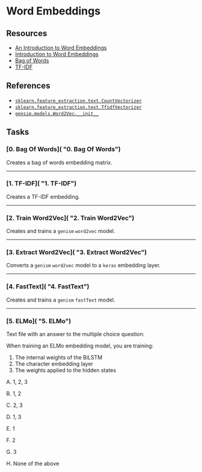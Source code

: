 # Word Embeddings

## Resources
* [An Introduction to Word Embeddings](https://www.springboard.com/blog/data-science/introduction-word-embeddings/ "An Introduction to Word Embeddings")
* [Introduction to Word Embeddings](http://hunterheidenreich.com/blog/intro-to-word-embeddings/ "Introduction to Word Embeddings")
* [Bag of Words](https://www.youtube.com/watch?v=IKgBLTeQQL8&list=PLZoTAELRMXVMdJ5sqbCK2LiM0HhQVWNzm&index=6 "Bag of Words")
* [TF-IDF](https://www.youtube.com/watch?v=D2V1okCEsiE&list=PLZoTAELRMXVMdJ5sqbCK2LiM0HhQVWNzm&index=8 "TF-IDF")

## References
* [`sklearn.feature_extraction.text.CountVectorizer`](https://scikit-learn.org/stable/modules/generated/sklearn.feature_extraction.text.CountVectorizer.html#sklearn.feature_extraction.text.CountVectorizer "sklearn.feature_extraction.text.CountVectorizer")
* [`sklearn.feature_extraction.text.TfidfVectorizer`](https://scikit-learn.org/stable/modules/generated/sklearn.feature_extraction.text.TfidfVectorizer.html#sklearn.feature_extraction.text.TfidfVectorizer "sklearn.feature_extraction.text.TfidfVectorizer")
* [`gensim.models.Word2Vec.__init__`](https://tedboy.github.io/nlps/generated/generated/gensim.models.Word2Vec.__init__.html "gensim.models.Word2Vec.__init__")

## Tasks
### [0. Bag Of Words]( "0. Bag Of Words")

Creates a bag of words embedding matrix.

---
### [1. TF-IDF]( "1. TF-IDF")

Creates a TF-IDF embedding.

---
### [2. Train Word2Vec]( "2. Train Word2Vec")

Creates and trains a `genism` `word2vec` model.

---
### [3. Extract Word2Vec]( "3. Extract Word2Vec")

Converts a `genism` `word2vec` model to a `keras` embedding layer.

---
### [4. FastText]( "4. FastText")

Creates and trains a `genism` `fastText` model.

---
### [5. ELMo]( "5. ELMo")

Text file with an answer to the multiple choice question:

When training an ELMo embedding model, you are training:

1. The internal weights of the BiLSTM
2. The character embedding layer
3. The weights applied to the hidden states

A. 1, 2, 3

B. 1, 2

C. 2, 3

D. 1, 3

E. 1

F. 2

G. 3

H. None of the above
